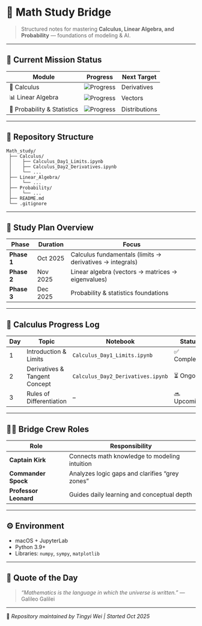 # 🧮 Math Study Bridge

> Structured notes for mastering **Calculus, Linear Algebra, and Probability** — foundations of modeling & AI.

---

## 🚀 Current Mission Status

| Module | Progress | Next Target |
|---------|-----------|--------------|
| 🧮 Calculus | ![Progress](https://img.shields.io/badge/Day_1_Started-blue?style=flat-square) | Derivatives |
| 📊 Linear Algebra | ![Progress](https://img.shields.io/badge/Not_started-lightgrey?style=flat-square) | Vectors |
| 🎲 Probability & Statistics | ![Progress](https://img.shields.io/badge/Not_started-lightgrey?style=flat-square) | Distributions |

---

## 📁 Repository Structure

```plaintext
Math_study/
 ├── Calculus/
 │    ├── Calculus_Day1_Limits.ipynb
 │    ├── Calculus_Day2_Derivatives.ipynb
 │    └── ...
 ├── Linear_Algebra/
 │    └── ...
 ├── Probability/
 │    └── ...
 ├── README.md
 └── .gitignore
````

---

## 🎯 Study Plan Overview

| Phase       | Duration | Focus                                                    |
| ----------- | -------- | -------------------------------------------------------- |
| **Phase 1** | Oct 2025 | Calculus fundamentals (limits → derivatives → integrals) |
| **Phase 2** | Nov 2025 | Linear algebra (vectors → matrices → eigenvalues)        |
| **Phase 3** | Dec 2025 | Probability & statistics foundations                     |

---

## 📘 Calculus Progress Log

| Day | Topic                         | Notebook                          | Status      |
| --- | ----------------------------- | --------------------------------- | ----------- |
| 1   | Introduction & Limits         | `Calculus_Day1_Limits.ipynb`      | ✅ Completed |
| 2   | Derivatives & Tangent Concept | `Calculus_Day2_Derivatives.ipynb` | ⏳ Ongoing   |
| 3   | Rules of Differentiation      | –                                 | 🔜 Upcoming |

---

## 🧑‍🚀 Bridge Crew Roles

| Role                  | Responsibility                                 |
| --------------------- | ---------------------------------------------- |
| **Captain Kirk**      | Connects math knowledge to modeling intuition  |
| **Commander Spock**   | Analyzes logic gaps and clarifies “grey zones” |
| **Professor Leonard** | Guides daily learning and conceptual depth     |

---

## ⚙️ Environment

* macOS + JupyterLab
* Python 3.9+
* Libraries: `numpy`, `sympy`, `matplotlib`

---

## 🌟 Quote of the Day

> *“Mathematics is the language in which the universe is written.”* — Galileo Galilei

---

📅 *Repository maintained by Tingyi Wei | Started Oct 2025*

````
